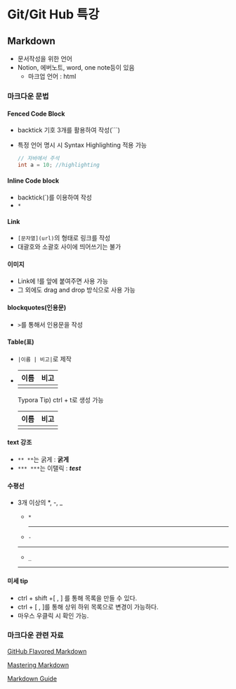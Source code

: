 # Git/Git Hub 특강

## Markdown

- 문서작성을 위한 언어
- Notion, 에버노트, word, one note등이 있음
  - 마크업 언어 : html

### 마크다운 문법

#### Fenced Code Block

- backtick 기호 3개를 활용하여 작성(```)

- 특정 언어 명시 시 Syntax Highlighting 적용 가능

  ```java
  // 자바에서 주석
  int a = 10; //highlighting
  ```

#### Inline Code block

- backtick(`)를 이용하여 작성
- `*`

#### Link

- ```[문자열](url)```의 형태로 링크를 작성
- 대괄호와 소괄호 사이에 띄어쓰기는 불가

#### 이미지

- Link에 !를 앞에 붙여주면 사용 가능
- 그 외에도 drag and drop 방식으로 사용 가능

#### blockquotes(인용문)

- `>`를 통해서 인용문을 작성

#### Table(표)

- ```|이름 | 비고|```로 제작

- | 이름 | 비고 |
  | ---- | ---- |
  |      |      |

  Typora Tip) ctrl + t로 생성 가능

  | 이름 | 비고 |
  | ---- | ---- |
  |      |      |

#### text 강조

- ```** **```는 굵게 : **굵게**
- ```*** ***```는 이탤릭 : ***test***

#### 수평선

- 3개 이상의 *, -, _

  - `*`

    ***

  - ```-```

  ---

  - ```_```

  ___

#### 미세 tip

- ctrl + shift +[ , ] 를 통해 목록을 만들 수 있다.
- ctrl + [ , ]를 통해 상위 하위 목록으로 변경이 가능하다.
- 마우스 우클릭 시 확인 가능.

### 마크다운 관련 자료

[GitHub Flavored Markdown](https://github.github.com/gfm/)

[Mastering Markdown](https://guides.github.com/features/mastering-markdown/)

[Markdown Guide](https://www.markdownguide.org/ )




